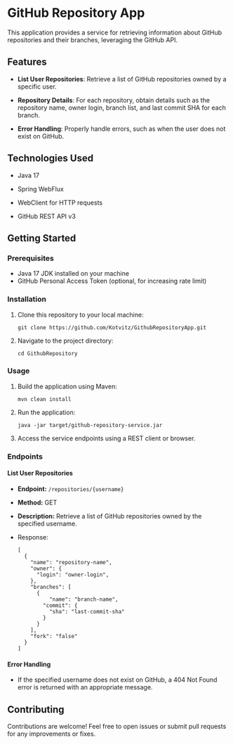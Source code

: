 # GitHub Repository App

This application provides a service for retrieving information about GitHub repositories and their branches, leveraging the GitHub API.



## Features

- **List User Repositories**: Retrieve a list of GitHub repositories owned by a specific user.

- **Repository Details**: For each repository, obtain details such as the repository name, owner login, branch list, and last commit SHA for each branch.

- **Error Handling**: Properly handle errors, such as when the user does not exist on GitHub.

  

## Technologies Used

- Java 17

- Spring WebFlux

- WebClient for HTTP requests

- GitHub REST API v3

  

## Getting Started

### Prerequisites

- Java 17 JDK installed on your machine
- GitHub Personal Access Token (optional, for increasing rate limit)

### Installation

1. Clone this repository to your local machine:

   ```
   git clone https://github.com/Kotvitz/GithubRepositoryApp.git
   ```

2. Navigate to the project directory:

   ```
   cd GithubRepository
   ```

### Usage

1. Build the application using Maven:

   ```
   mvn clean install
   ```

2. Run the application:

   ```
   java -jar target/github-repository-service.jar
   ```

3. Access the service endpoints using a REST client or browser.

### Endpoints

#### List User Repositories

- **Endpoint:** `/repositories/{username}`

- **Method:** GET

- **Description:** Retrieve a list of GitHub repositories owned by the specified username.

- Response:

  ```
  [
    {
      "name": "repository-name",
      "owner": {
      	"login": "owner-login",
      },
      "branches": [
        {
        	"name": "branch-name",
          "commit": {
          	"sha": "last-commit-sha"
          }
        }
      ],
      "fork": "false"
    }
  ]
  ```

#### Error Handling

- If the specified username does not exist on GitHub, a 404 Not Found error is returned with an appropriate message.

  

## Contributing

Contributions are welcome! Feel free to open issues or submit pull requests for any improvements or fixes.